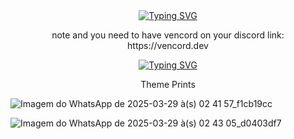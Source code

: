<div align="center">
  <a href="https://git.io/typing-svg"><img src="https://readme-typing-svg.demolab.com?font=Bungee+Tint&size=30&duration=1&pause=1000&center=true&vCenter=true&width=440&lines=NightFall+Gaming+Theme" alt="Typing SVG" /></a>
</div>

<p align="center">note and you need to have vencord on your discord link: https://vencord.dev 

<div align="center">
  <a href="https://download937.mediafire.com/otpvcc8fuhpgeD1cBCBpZ5OsB_BttMiMXSNXETNiycByrEQ-5W7GhOUNielk9sjrzagNGuL9OW_IxfBk632m3xNj1B7GQ_zTb7kJVc0es831gB-NHNTAq-es08xD8SHROpEdmQ5oMJQAMZgmJ5ZfLtTxwqJ1PCw_7P2lvyyb8-XzfKw/3dfe5w9ypil1dkj/nightfall.theme.css"><img src="https://readme-typing-svg.demolab.com?font=Bungee+Tint&size=30&duration=1&pause=1000&center=true&vCenter=true&multiline=true&width=440&lines=Click+here+to+download" alt="Typing SVG" /></a>
  
  Theme Prints
</div>

![Imagem do WhatsApp de 2025-03-29 à(s) 02 41 57_f1cb19cc](https://github.com/user-attachments/assets/ee614ef4-f37c-49c6-ae2f-68f94247ae44)

![Imagem do WhatsApp de 2025-03-29 à(s) 02 43 05_d0403df7](https://github.com/user-attachments/assets/b039bea8-f9c3-46d7-86de-9841ead63cb3)

